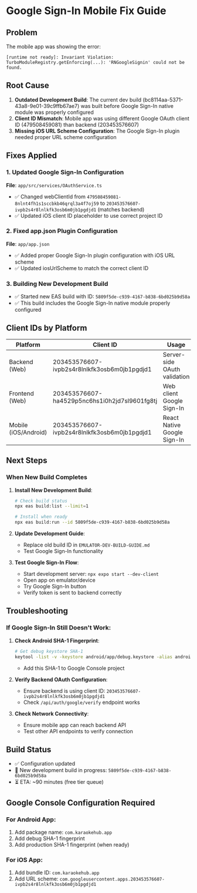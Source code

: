 # Google Sign-In Mobile Fix Guide

## Problem

The mobile app was showing the error:

```
[runtime not ready]: Invariant Violation: TurboModuleRegistry.getEnforcing(...): 'RNGoogleSignin' could not be found.
```

## Root Cause

1. **Outdated Development Build**: The current dev build (bc8114aa-5371-43a8-9e01-39c9ffb67ae7) was built before Google Sign-In native module was properly configured
2. **Client ID Mismatch**: Mobile app was using different Google OAuth client ID (479508459081) than backend (203453576607)
3. **Missing iOS URL Scheme Configuration**: The Google Sign-In plugin needed proper URL scheme configuration

## Fixes Applied

### 1. Updated Google Sign-In Configuration

**File**: `app/src/services/OAuthService.ts`

- ✅ Changed webClientId from `479508459081-8nlnt4fh1s1sccbkb46qrql3a4f7oj59` to `203453576607-ivpb2s4r8lnlkfk3osb6m0jb1pgdjd1` (matches backend)
- ✅ Updated iOS client ID placeholder to use correct project ID

### 2. Fixed app.json Plugin Configuration

**File**: `app/app.json`

- ✅ Added proper Google Sign-In plugin configuration with iOS URL scheme
- ✅ Updated iosUrlScheme to match the correct client ID

### 3. Building New Development Build

- ✅ Started new EAS build with ID: `5809f5de-c939-4167-b838-6bd025b9d58a`
- ✅ This build includes the Google Sign-In native module properly configured

## Client IDs by Platform

| Platform             | Client ID                                     | Usage                        |
| -------------------- | --------------------------------------------- | ---------------------------- |
| Backend (Web)        | 203453576607-ivpb2s4r8lnlkfk3osb6m0jb1pgdjd1  | Server-side OAuth validation |
| Frontend (Web)       | 203453576607-ha4529p5nc6hs1i0h2jd7sl9601fg8tj | Web client Google Sign-In    |
| Mobile (iOS/Android) | 203453576607-ivpb2s4r8lnlkfk3osb6m0jb1pgdjd1  | React Native Google Sign-In  |

## Next Steps

### When New Build Completes

1. **Install New Development Build**:

   ```bash
   # Check build status
   npx eas build:list --limit=1

   # Install when ready
   npx eas build:run --id 5809f5de-c939-4167-b838-6bd025b9d58a
   ```

2. **Update Development Guide**:
   - Replace old build ID in `EMULATOR-DEV-BUILD-GUIDE.md`
   - Test Google Sign-In functionality

3. **Test Google Sign-In Flow**:
   - Start development server: `npx expo start --dev-client`
   - Open app on emulator/device
   - Try Google Sign-In button
   - Verify token is sent to backend correctly

## Troubleshooting

### If Google Sign-In Still Doesn't Work:

1. **Check Android SHA-1 Fingerprint**:

   ```bash
   # Get debug keystore SHA-1
   keytool -list -v -keystore android/app/debug.keystore -alias androiddebugkey -storepass android -keypass android
   ```

   - Add this SHA-1 to Google Console project

2. **Verify Backend OAuth Configuration**:
   - Ensure backend is using client ID: `203453576607-ivpb2s4r8lnlkfk3osb6m0jb1pgdjd1`
   - Check `/api/auth/google/verify` endpoint works

3. **Check Network Connectivity**:
   - Ensure mobile app can reach backend API
   - Test other API endpoints to verify connection

## Build Status

- ✅ Configuration updated
- 🔄 New development build in progress: `5809f5de-c939-4167-b838-6bd025b9d58a`
- ⏳ ETA: ~90 minutes (free tier queue)

## Google Console Configuration Required

### For Android App:

1. Add package name: `com.karaokehub.app`
2. Add debug SHA-1 fingerprint
3. Add production SHA-1 fingerprint (when ready)

### For iOS App:

1. Add bundle ID: `com.karaokehub.app`
2. Add URL scheme: `com.googleusercontent.apps.203453576607-ivpb2s4r8lnlkfk3osb6m0jb1pgdjd1`
